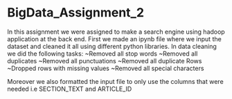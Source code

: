 # BigData_Assignment_2

In this assignment we were assigned to make a search engine using hadoop application at the back end.
First we made an ipynb file where we input the dataset and cleaned it all using different python libraries. In data cleaning we did the following tasks:
~Removed all stop words
~Removed all duplicates 
~Removed all punctuations
~Removed all duplicate Rows
~Dropped rows with missing values
~Removed all special characters

Moreover we also formatted the input file to only use the columns that were needed i.e SECTION_TEXT and ARTICLE_ID

